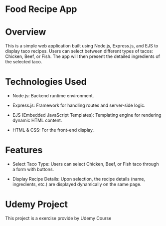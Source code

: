 

#  Food Recipe App 

# Overview

This is a simple web application built using Node.js, Express.js, and EJS to display taco recipes. Users can select between different types of tacos: Chicken, Beef, or Fish. The app will then present the detailed ingredients of the selected taco.

# Technologies Used

- Node.js: Backend runtime environment.

- Express.js: Framework for handling routes and server-side logic.

- EJS (Embedded JavaScript Templates): Templating engine for rendering dynamic HTML content.

- HTML & CSS: For the front-end display.

# Features

- Select Taco Type: Users can select Chicken, Beef, or Fish taco through a form with buttons.

- Display Recipe Details: Upon selection, the recipe details (name, ingredients, etc.) are displayed dynamically on the same page.


# Udemy Project

This project is a exercise provide by Udemy Course 

